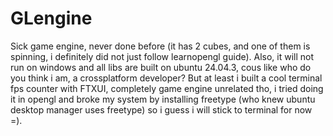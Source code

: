 # GLengine

Sick game engine, never done before (it has 2 cubes, and one of them is spinning, i definitely did not just follow learnopengl guide). Also, it will not run on windows and all libs are built on ubuntu 24.04.3, cous like who do you think i am, a crossplatform developer? But at least i built a cool terminal fps counter with FTXUI, completely game engine unrelated tho, i tried doing it in opengl and broke my system by installing freetype (who knew ubuntu desktop manager uses freetype) so i guess i will stick to terminal for now =).
